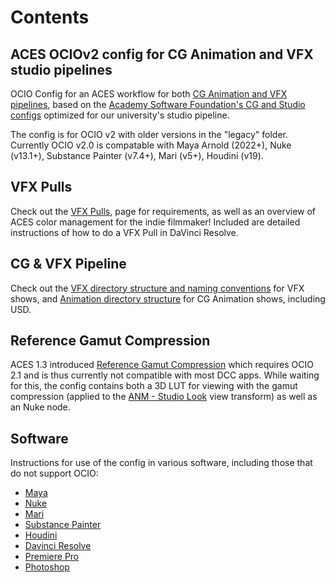 # Contents

## ACES OCIOv2 config for CG Animation and VFX studio pipelines
OCIO Config for an ACES workflow for both [CG Animation and VFX pipelines](docs/configs.md), based on the [Academy Software Foundation's CG and Studio configs](https://github.com/AcademySoftwareFoundation/OpenColorIO-Config-ACES) optimized for our university's studio pipeline.

The config is for OCIO v2 with older versions in the "legacy" folder. Currently OCIO v2.0 is compatable with Maya Arnold (2022+), Nuke (v13.1+), Substance Painter (v7.4+), Mari (v5+), Houdini (v19). 

## VFX Pulls

Check out the [VFX Pulls](docs/VFXpulls.md), page for requirements, as well as an overview of ACES color management for the indie filmmaker! Included are detailed instructions of how to do a VFX Pull in DaVinci Resolve.

## CG & VFX Pipeline 

Check out the [VFX directory structure and naming conventions](docs/naming.md) for VFX shows, and [Animation directory structure](docs/naming_anim.md) for CG Animation shows, including USD.

## Reference Gamut Compression
ACES 1.3 introduced [Reference Gamut Compression](docs/gamut.md) which requires OCIO 2.1 and is thus currently not compatible with most DCC apps. While waiting for this, the config contains both a 3D LUT for viewing with the gamut compression (applied to the [ANM - Studio Look](docs/configs.md) view transform) as well as an Nuke node.

## <a name="software"></a>Software
Instructions for use of the config in various software, including those that do not support OCIO:

- [Maya](docs/Maya.md) 
- [Nuke](docs/Nuke.md) 
- [Mari](docs/Mari.md) 
- [Substance Painter](docs/Substance.md) 
- [Houdini](https://www.sidefx.com/docs/houdini/io/ocio.html) 
- [Davinci Resolve](docs/Resolve.md) 
- [Premiere Pro](docs/PremierePull.md)
- [Photoshop](docs/Photoshop.md) 



